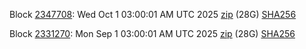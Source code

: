 Block [2347708](https://insight.dash.org/insight/block/000000000000003f98808233d6308f643b35525778e3b0016d7477b9e75382fb): Wed Oct  1 03:00:01 AM UTC 2025 [zip](https://dash-bootstrap-2.ams3.digitaloceanspaces.com/mainnet/2025-10-01/bootstrap.dat.zip) (28G) [SHA256](https://dash-bootstrap-2.ams3.digitaloceanspaces.com/mainnet/2025-10-01/sha256.txt)

Block [2331270](https://insight.dash.org/insight/block/000000000000000d93109af2c4de10fcf86447d977583c6ec2cd6f6f5d981044): Mon Sep  1 03:00:01 AM UTC 2025 [zip](https://dash-bootstrap-2.ams3.digitaloceanspaces.com/mainnet/2025-09-01/bootstrap.dat.zip) (28G) [SHA256](https://dash-bootstrap-2.ams3.digitaloceanspaces.com/mainnet/2025-09-01/sha256.txt)
